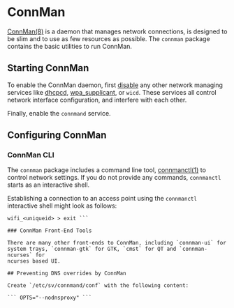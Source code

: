 # ConnMan

[ConnMan(8)](https://man.voidlinux.org/connman.8) is a daemon that manages
network connections, is designed to be slim and to use as few resources as
possible. The `connman` package contains the basic utilities to run ConnMan.

## Starting ConnMan

To enable the ConnMan daemon, first [disable](../services/index.md) any
other network managing services like [dhcpcd](./index.md#dhcpcd),
[wpa_supplicant](./wpa_supplicant.md), or `wicd`. These services all control
network interface configuration, and interfere with each other.

Finally, enable the `connmand` service.

## Configuring ConnMan

### ConnMan CLI

The `connman` package includes a command line tool,
[connmanctl(1)](https://man.voidlinux.org/connmanctl.1) to control network
settings. If you do not provide any commands, `connmanctl` starts as an
interactive shell.

Establishing a connection to an access point using the `connmanctl`
interactive shell might look as follows:

``` # connmanctl > enable wifi > agent on > scan wifi > services > connect
wifi_<uniqueid> > exit ```

### ConnMan Front-End Tools

There are many other front-ends to ConnMan, including `connman-ui` for
system trays, `connman-gtk` for GTK, `cmst` for QT and `connman-ncurses` for
ncurses based UI.

## Preventing DNS overrides by ConnMan

Create `/etc/sv/connmand/conf` with the following content:

``` OPTS="--nodnsproxy" ```
